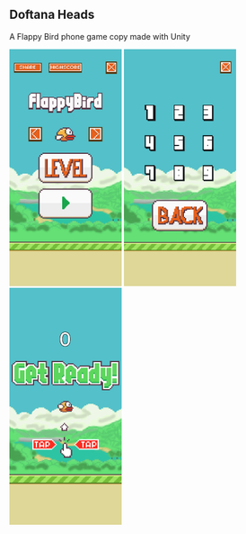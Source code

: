 ## Doftana Heads
 A Flappy Bird phone game copy made with Unity

<kbd><img src="https://github.com/emyl089/doftana-heads/blob/main/Images/Fig1.png" alt="fig1" width="200" heigth="600"/></kbd>
<kbd><img src="https://github.com/emyl089/doftana-heads/blob/main/Images/Fig3.png" alt="fig1" width="200" heigth="600"/></kbd>
<kbd><img src="https://github.com/emyl089/doftana-heads/blob/main/Images/Fig2.png" alt="fig1" width="200" heigth="600"/></kbd>
